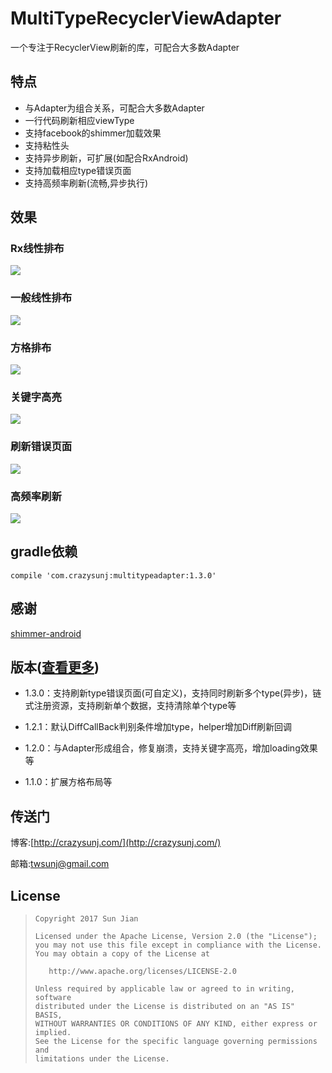 # MultiTypeRecyclerViewAdapter
一个专注于RecyclerView刷新的库，可配合大多数Adapter

## 特点

* 与Adapter为组合关系，可配合大多数Adapter
* 一行代码刷新相应viewType
* 支持facebook的shimmer加载效果
* 支持粘性头
* 支持异步刷新，可扩展(如配合RxAndroid)
* 支持加载相应type错误页面
* 支持高频率刷新(流畅,异步执行)

## 效果
### Rx线性排布
![](https://github.com/crazysunj/MultiTypeRecyclerViewAdapter/blob/master/img/adapterHelper1.gif)

### 一般线性排布
![](https://github.com/crazysunj/MultiTypeRecyclerViewAdapter/blob/master/img/adapterHelper2.gif)

### 方格排布
![](https://github.com/crazysunj/MultiTypeRecyclerViewAdapter/blob/master/img/adapterHelper3.gif)

### 关键字高亮
![](https://github.com/crazysunj/MultiTypeRecyclerViewAdapter/blob/master/img/adapterHelper4.gif)

### 刷新错误页面
![](https://github.com/crazysunj/MultiTypeRecyclerViewAdapter/blob/master/img/adapterHelper5.gif)

### 高频率刷新
![](https://github.com/crazysunj/MultiTypeRecyclerViewAdapter/blob/master/img/adapterHelper6.gif)

## gradle依赖

```
compile 'com.crazysunj:multitypeadapter:1.3.0'
```

## 感谢

[shimmer-android](https://github.com/facebook/shimmer-android)

## 版本([查看更多](https://github.com/crazysunj/MultiTypeRecyclerViewAdapter/wiki))

* 1.3.0：支持刷新type错误页面(可自定义)，支持同时刷新多个type(异步)，链式注册资源，支持刷新单个数据，支持清除单个type等

* 1.2.1：默认DiffCallBack判别条件增加type，helper增加Diff刷新回调

* 1.2.0：与Adapter形成组合，修复崩溃，支持关键字高亮，增加loading效果等

* 1.1.0：扩展方格布局等

## 传送门

博客:[http://crazysunj.com/](http://crazysunj.com/)

邮箱:twsunj@gmail.com

## License

> ```
> Copyright 2017 Sun Jian
>
> Licensed under the Apache License, Version 2.0 (the "License");
> you may not use this file except in compliance with the License.
> You may obtain a copy of the License at
>
>    http://www.apache.org/licenses/LICENSE-2.0
>
> Unless required by applicable law or agreed to in writing, software
> distributed under the License is distributed on an "AS IS" BASIS,
> WITHOUT WARRANTIES OR CONDITIONS OF ANY KIND, either express or implied.
> See the License for the specific language governing permissions and
> limitations under the License.
> ```




